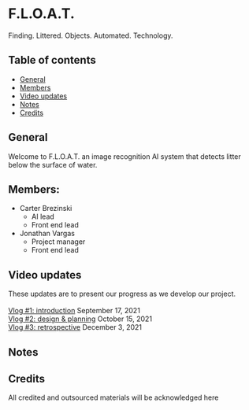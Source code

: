 # F.L.O.A.T.
Finding. Littered. Objects. Automated. Technology.

## Table of contents
* [General](#general)
* [Members](#members)
* [Video updates](#video-updates)
* [Notes](#notes)
* [Credits](#credits)

## General
Welcome to F.L.O.A.T. an image recognition AI system that detects litter below the surface of water.

## Members:
* Carter Brezinski
  * AI lead
  * Front end lead 
* Jonathan Vargas
  * Project manager
  * Front end lead

## Video updates 
These updates are to present our progress as we develop our project. 
<br> 
<br>
[Vlog #1: introduction](https://www.youtube.com/watch?v=Napoui65yjI) September 17, 2021<br>
[Vlog #2: design & planning](https://www.youtube.com/watch?v=yKmn17qdzSY) October 15, 2021<br>
[Vlog #3: retrospective](https://youtu.be/LN2sBC2dZQ8) December 3, 2021<br>

## Notes

## Credits
All credited and outsourced materials will be acknowledged here

